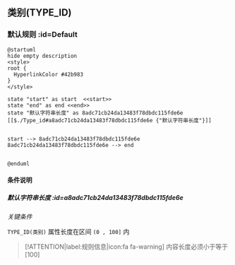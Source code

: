 ## 类别(TYPE_ID) <!-- {docsify-ignore-all} -->

   

### 默认规则 :id=Default

```plantuml
@startuml
hide empty description
<style>
root {
  HyperlinkColor #42b983
}
</style>

state "start" as start  <<start>>
state "end" as end <<end>>
state "默认字符串长度" as 8adc71cb24da13483f78dbdc115fde6e [[$./Type_id#a8adc71cb24da13483f78dbdc115fde6e {"默认字符串长度"}]]


start --> 8adc71cb24da13483f78dbdc115fde6e 
8adc71cb24da13483f78dbdc115fde6e --> end 


@enduml
```

#### 条件说明

##### 默认字符串长度 :id=a8adc71cb24da13483f78dbdc115fde6e


*关键条件*


`TYPE_ID(类别)` 属性长度在区间 `(0 , 100]` 内

> [!ATTENTION|label:规则信息|icon:fa fa-warning]
> 内容长度必须小于等于[100]








